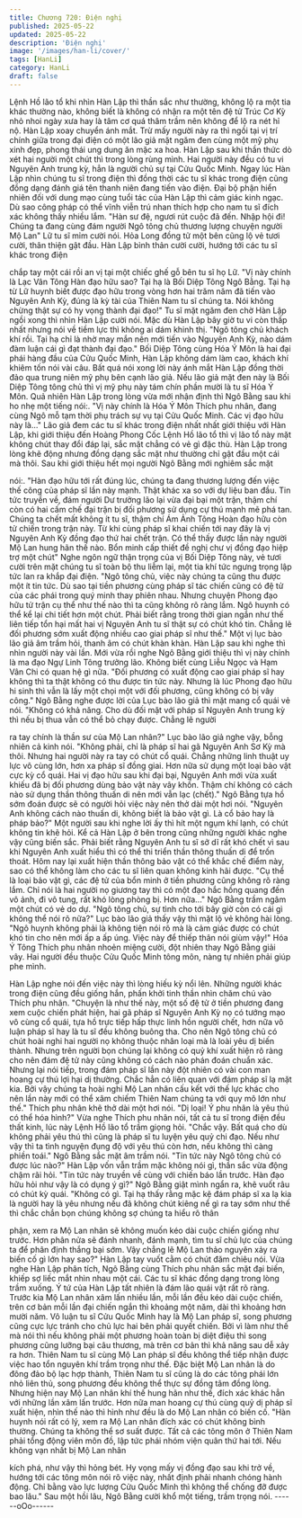 ```yaml
---
title: Chương 720: Điện nghị
published: 2025-05-22
updated: 2025-05-22
description: 'Điện nghị'
image: '/images/han-li/cover/'
tags: [HanLi]
category: HanLi
draft: false
---
```


Lệnh Hồ lão tổ khi nhìn Hàn Lập thì thần sắc như thường, không
lộ ra một tia khác thường nào, không biết là không có nhận ra một
tên đệ tử Trúc Cơ Kỳ nhỏ nhoi ngày xưa hay là tâm cơ quá thâm
trầm nên không để lộ ra nét hỉ nộ.
Hàn Lập xoay chuyển ánh mắt.
Trừ mấy người này ra thì ngồi tại vị trí chính giữa trong đại điện
có một lão giả mặt ngăm đen cùng một mỹ phụ xinh đẹp, phong
thái ung dung ăn mặc xa hoa.
Hàn Lập sau khi thần thức dò xét hai người một chút thì trong
lòng rùng mình.
Hai người này đều có tu vi Nguyên Anh trung kỳ, hẳn là người
chủ sự tại Cửu Quốc Minh.
Ngay lúc Hàn Lập nhìn chúng tu sĩ trong điện thì đồng thời các tu
sĩ khác trong điện cũng đồng dạng đánh giá tên thanh niên đang
tiến vào điện.
Đại bộ phận hiển nhiên đối với dung mạo cùng tuổi tác của Hàn
Lập thì cảm giác kinh ngạc. Dù sao công pháp có thể vĩnh viễn trú
nhan thích hợp cho nam tu sĩ đích xác không thấy nhiều lắm.
"Hàn sư đệ, ngươi rút cuộc đã đến. Nhập hội đi! Chúng ta đang
cùng đám người Ngô tông chủ thương lượng chuyện người Mộ
Lan" Lữ tu sĩ mỉm cười nói.
Hỏa Long đồng tử một bên cũng lộ vẻ tươi cười, thân thiện gật
đầu.
Hàn Lập bình thản cười cười, hướng tới các tu sĩ khác trong điện

chắp tay một cái rồi an vị tại một chiếc ghế gỗ bên tu sĩ họ Lữ.
"Vị này chính là Lạc Vân Tông Hàn đạo hữu sao? Tại hạ là Bối
Diệp Tông Ngô Bằng. Tại hạ từ Lữ huynh biết được đạo hữu trong
vòng hơn hai trăm năm đã tiến vào Nguyên Anh Kỳ, đúng là kỳ tài
của Thiên Nam tu sĩ chúng ta. Nói không chừng thật sự có hy
vọng thành đại đạo!" Tu sĩ mặt ngăm đen chờ Hàn Lập ngồi xong
thì nhìn Hàn Lập cười nói.
Mặc dù Hàn Lập bây giờ tu vi còn thấp nhất nhưng nói về tiềm lực
thì không ai dám khinh thị.
"Ngô tông chủ khách khí rồi. Tại hạ chỉ là nhờ may mắn nên mới
tiến vào Nguyên Anh Kỳ, nào dám đàm luận cái gì đạt thành đại
đạo." Bối Diệp Tông cùng Hóa Ý Môn là hai đại phái hàng đầu
của Cửu Quốc Minh, Hàn Lập không dám làm cao, khách khí
khiêm tốn nói vài câu.
Bất quá nói xong lời này ánh mắt Hàn Lập đồng thời đảo qua
trung niên mỹ phụ bên cạnh lão giả.
Nếu lão giả mặt đen này là Bối Diệp Tông tông chủ thì vị mỹ phụ
này tám chín phần mười là tu sĩ Hóa Ý Môn.
Quả nhiên Hàn Lập trong lòng vừa mới nhận định thì Ngô Bằng
sau khi ho nhẹ một tiếng nói:.
"Vị này chính là Hóa Ý Môn Thích phu nhân, đang cùng Ngô mỗ
tạm thời phụ trách sự vụ tại Cửu Quốc Minh. Các vị đạo hữu này
là..."
Lão giả đem các tu sĩ khác trong điện nhất nhất giới thiệu với Hàn
Lập, khi giới thiệu đến Hoàng Phong Cốc Lệnh Hồ lão tổ thì vị lão
tổ này mặt không chút thay đổi đáp lại, sắc mặt chẳng có vẻ gì
đặc thù.
Hàn Lập trong lòng khẽ động nhưng đồng dạng sắc mặt như
thường chỉ gật đầu một cái mà thôi.
Sau khi giới thiệu hết mọi người Ngô Bằng mới nghiêm sắc mặt

nói:.
"Hàn đạo hữu tới rất đúng lúc, chúng ta đang thương lượng đến
việc thế công của pháp sĩ lần này mạnh. Thật khác xa so với dự
liệu ban đầu. Tin tức truyền về, đám người Dư trưởng lão lại vừa
đại bại một trận, thậm chí còn có hai cấm chế đại trận bị đối
phương sử dụng cự thú mạnh mẽ phá tan. Chúng ta chết mất
không ít tu sĩ, thậm chí Ám Ảnh Tông Hoàn đạo hữu còn tử chiến
trong trận này. Từ khi cùng pháp sĩ khai chiến tới nay đây là vị
Nguyên Anh Kỳ đồng đạo thứ hai chết trận. Có thể thấy được lần
này người Mộ Lan hung hãn thế nào. Bổn minh cấp thiết đề nghị
chư vị đồng đạo hiệp trợ một chút"
Nghe ngôn ngữ thận trọng của vị Bối Diệp Tông này, vẻ tươi cười
trên mặt chúng tu sĩ toàn bộ thu liễm lại, một tia khí tức ngưng
trọng lập tức lan ra khắp đại điện.
"Ngô tông chủ, việc này chúng ta cũng thu được một ít tin tức. Dù
sao tại tiền phương cùng pháp sĩ tác chiến cũng có đệ tử của các
phái trong quý minh thay phiên nhau. Nhưng chuyện Phong đạo
hữu tử trận cụ thể như thế nào thì ta cũng không rõ ràng lắm. Ngô
huynh có thể kể lại chi tiết hơn một chút. Phải biết rằng trong thời
gian ngắn như thế liên tiếp tổn hại mất hai vị Nguyên Anh tu sĩ
thật sự có chút khó tin. Chẳng lẽ đối phương sớm xuất động nhiều
cao giai pháp sĩ như thế." Một vị lục bào lão giả âm trầm hỏi,
thanh âm có chút khàn khàn.
Hàn Lập sau khi nghe thì nhìn người này vài lần. Mới vừa rồi
nghe Ngô Bằng giới thiệu thì vị này chính là ma đạo Ngự Linh
Tông trưởng lão. Không biết cùng Liễu Ngọc và Hạm Vân Chi có
quan hệ gì nữa.
"Đối phương có xuất động cao giai pháp sĩ hay không thì ta thật
không có thu được tin tức này. Nhưng là lúc Phong đạo hữu hi
sinh thì vẫn là lấy một chọi một với đối phương, cũng không có bị
vây công." Ngô Bằng nghe được lời của Lục bào lão giả thì mặt
mang cổ quái vẻ nói.
"Không có khả năng. Cho dù đối mặt với pháp sĩ Nguyên Anh
trung kỳ thì nếu bị thua vẫn có thể bỏ chạy được. Chẳng lẽ người

ra tay chính là thần sư của Mộ Lan nhân?" Lục bào lão giả nghe
vậy, bỗng nhiên cả kinh nói.
"Không phải, chỉ là pháp sĩ hai gã Nguyên Anh Sơ Kỳ mà thôi.
Nhưng hai người này ra tay có chút cổ quái. Chẳng những linh
thuật uy lực vô cùng lớn, hơn xa pháp sĩ đồng giai. Hơn nữa sử
dụng một loại bảo vật cực kỳ cổ quái. Hai vị đạo hữu sau khi đại
bại, Nguyên Anh mới vừa xuất khiếu đã bị đối phương dùng bảo
vật này vây khốn. Thậm chí không có cách nào sử dụng thần
thông thuấn di nên mới vẫn lạc (chết)." Ngô Bằng tựa hồ sớm
đoán được sẽ có người hỏi việc này nên thở dài một hơi nói.
"Nguyên Anh không cách nào thuấn di, không biết là bảo vật gì.
Là cổ bảo hay là pháp bảo?" Một người sau khi nghe lời ấy thì hít
một ngụm khí lạnh, có chút không tin khẽ hỏi.
Kể cả Hàn Lập ở bên trong cũng những người khác nghe vậy
cũng biến sắc.
Phải biết rằng Nguyên Anh tu sĩ sở dĩ rất khó chết vì sau khi
Nguyên Anh xuất hiểu thì có thể thi triển thần thông thuấn di để
trốn thoát. Hôm nay lại xuất hiện thần thông bảo vật có thể khắc
chế điểm này, sao có thể không làm cho các tu sĩ liên quan không
kinh hãi được.
"Cụ thể là loại bảo vật gì, các đệ tử của bổn minh ở tiền phương
cũng không rõ ràng lắm. Chỉ nói là hai người nọ giương tay thì có
một đạo hắc hồng quang đến vô ảnh, đi vô tung, rất khó lòng
phòng bị. Hơn nữa..." Ngô Bằng trầm ngâm một chút có vẻ do dự.
"Ngô tông chủ, sự tình cho tới bây giờ còn có cái gì không thể nói
rõ nữa?" Lục bào lão giả thấy vậy thì mặt lộ vẻ không hài lòng.
"Ngô huynh không phải là không tiện nói rõ mà là cảm giác được
có chút khó tin cho nên mới ấp a ấp úng. Việc này để thiếp thân
nói giùm vậy!" Hóa Ý Tông Thích phu nhân nhoẻn miệng cười,
đột nhiên thay Ngô Bằng giải vây.
Hai người đều thuộc Cửu Quốc Minh tông môn, nàng tự nhiên
phải giúp phe mình.

Hàn Lập nghe nói đến việc này thì lòng hiếu kỳ nổi lên.
Những người khác trong điện cũng đều giống hắn, phấn khởi tinh
thần nhìn chăm chú vào Thích phu nhân.
"Chuyện là như thế này, một số đệ tử ở tiền phương đang xem
cuộc chiến phát hiện, hai gã pháp sĩ Nguyên Anh Kỳ nọ có tướng
mạo vô cùng cổ quái, tựa hồ trực tiếp hấp thực linh hồn người
chết, hơn nữa vô luận pháp sĩ hay là tu sĩ đều không buông tha.
Cho nên Ngô tông chủ có chút hoài nghi hai người nọ không
thuộc nhân loại mà là loài yêu dị biến thành. Nhưng trên người
bọn chúng lại không có quỷ khí xuất hiện rõ ràng cho nên đám đệ
tử này cũng không có cách nào phán đoán chuẩn xác. Nhưng lại
nói tiếp, trong đám pháp sĩ lần này đột nhiên có vài con man
hoang cự thú lợi hại dị thường. Chắc hẳn có liên quan với đám
pháp sĩ lạ mặt kia. Bởi vậy chúng ta hoài nghi Mộ Lan nhân cấu
kết với thế lực khác cho nên lần này mới có thể xâm chiếm Thiên
Nam chúng ta với quy mô lớn như thế." Thích phu nhân khẽ thở
dài một hơi nói.
"Dị loại! Ý phu nhân là yêu thú có thể hóa hình?" Vừa nghe Thích
phu nhân nói, tất cả tu sĩ trong điện đều thất kinh, lúc này Lệnh
Hồ lão tổ trầm giọng hỏi.
"Chắc vậy. Bất quá cho dù không phải yêu thú thì cũng là pháp sĩ
tu luyện yêu quỷ chi đạo. Nếu như vậy thì ta tình nguyện đụng độ
với yêu thú còn hơn, nếu không thì càng phiền toái." Ngô Bằng
sắc mặt âm trầm nói.
"Tin tức này Ngô tông chủ có được lúc nào?" Hàn Lập vốn vẫn
trầm mặc không nói gì, thần sắc vừa động chậm rãi hỏi.
"Tin tức này truyền về cùng với chiến báo lần trước. Hàn đạo hữu
hỏi như vậy là có dụng ý gì?" Ngô Bằng giật mình ngẩn ra, khẽ
vuốt râu có chút kỳ quái.
"Không có gì. Tại hạ thấy rằng mặc kệ đám pháp sĩ xa lạ kia là
người hay là yêu nhưng nếu đã không chút kiêng nể gì ra tay sớm
như thế thì chắc chắn bọn chúng không sợ chúng ta hiểu rõ thân

phận, xem ra Mộ Lan nhân sẽ không muốn kéo dài cuộc chiến
giống như trước. Hơn phân nửa sẽ đánh nhanh, đánh mạnh, tìm
tu sĩ chủ lực của chúng ta để phân định thắng bại sớm. Vậy chẳng
lẽ Mộ Lan thảo nguyên xảy ra biến cố gì lớn hay sao?" Hàn Lập
tay vuốt cằm có chút đăm chiêu nói.
Vừa nghe Hàn Lập phân tích, Ngô Bằng cùng Thích phu nhân sắc
mặt đại biến, khiếp sợ liếc mắt nhìn nhau một cái.
Các tu sĩ khác đồng dạng trong lòng trầm xuống. Ý tứ của Hàn
Lập tất nhiên là đám lão quái vật rất rõ ràng.
Trước kia Mộ Lan nhân xâm lấn nhiều lần, mỗi lần đều kéo dài
cuộc chiến, trên cơ bản mỗi lần đại chiến ngắn thì khoảng một
năm, dài thì khoảng hơn mười năm.
Vô luận tu sĩ Cửu Quốc Minh hay là Mộ Lan pháp sĩ, song
phương cũng cực lực tránh cho chủ lực hai bên phải quyết chiến.
Bởi vì làm như thế mà nói thì nếu không phải một phương hoàn
toàn bị diệt điệu thì song phương cũng lưỡng bại câu thương, mà
trên cơ bản thì khả năng sau dễ xảy ra hơn.
Thiên Nam tu sĩ cùng Mộ Lan pháp sĩ đều không thể tiếp nhận
được việc hao tổn nguyên khí trầm trọng như thế.
Đặc biệt Mộ Lan nhân là do đông đảo bộ lạc hợp thành, Thiên
Nam tu sĩ cũng là do các tông phái lớn nhỏ liên thủ, song phương
đều không thể thực sự đồng tâm đồng lòng.
Nhưng hiện nay Mộ Lan nhân khí thế hung hãn như thế, đích xác
khác hẳn với những lần xâm lấn trước.
Hơn nữa man hoang cự thú cùng quỷ dị pháp sĩ xuất hiện, nhìn
thế nào thì hình như đều là do Mộ Lan nhân có biến cố.
"Hàn huynh nói rất có lý, xem ra Mộ Lan nhân đích xác có chút
không bình thường. Chúng ta không thể sơ suất được. Tất cả các
tông môn ở Thiên Nam phải tổng động viên môn đồ, lập tức phái
nhóm viện quân thứ hai tới. Nếu không vạn nhất bị Mộ Lan nhân

kích phá, như vậy thì hỏng bét. Hy vọng mấy vị đồng đạo sau khi
trở về, hướng tới các tông môn nói rõ việc này, nhất định phải
nhanh chóng hành động. Chỉ bằng vào lực lượng Cửu Quốc Minh
thì không thể chống đỡ được bao lâu." Sau một hồi lâu, Ngô Bằng
cười khổ một tiếng, trầm trọng nói.
------oOo------
